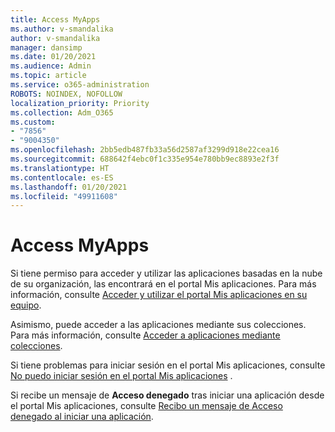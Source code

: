 ```yaml
---
title: Access MyApps
ms.author: v-smandalika
author: v-smandalika
manager: dansimp
ms.date: 01/20/2021
ms.audience: Admin
ms.topic: article
ms.service: o365-administration
ROBOTS: NOINDEX, NOFOLLOW
localization_priority: Priority
ms.collection: Adm_O365
ms.custom:
- "7856"
- "9004350"
ms.openlocfilehash: 2bb5edb487fb33a56d2587af3299d918e22cea16
ms.sourcegitcommit: 688642f4ebc0f1c335e954e780bb9ec8893e2f3f
ms.translationtype: HT
ms.contentlocale: es-ES
ms.lasthandoff: 01/20/2021
ms.locfileid: "49911608"
---
```

# <a name="access-myapps"></a>Access MyApps

Si tiene permiso para acceder y utilizar las aplicaciones basadas en la nube de su organización, las encontrará en el portal Mis aplicaciones. Para más información, consulte [Acceder y utilizar el portal Mis aplicaciones en su equipo](https://docs.microsoft.com/azure/active-directory/user-help/my-apps-portal-end-user-access#access-and-use-the-my-apps-portal-on-your-computer).

Asimismo, puede acceder a las aplicaciones mediante sus colecciones. Para más información, consulte [Acceder a aplicaciones mediante colecciones](https://docs.microsoft.com/azure/active-directory/user-help/my-applications-portal-workspaces#access-apps-using-collections).

Si tiene problemas para iniciar sesión en el portal Mis aplicaciones, consulte [No puedo iniciar sesión en el portal Mis aplicaciones](https://docs.microsoft.com/azure/active-directory/user-help/my-apps-portal-end-user-troubleshoot#i-cant-sign-in-to-the-my-apps-portal) .

Si recibe un mensaje de **Acceso denegado** tras iniciar una aplicación desde el portal Mis aplicaciones, consulte [Recibo un mensaje de Acceso denegado al iniciar una aplicación](https://docs.microsoft.com/azure/active-directory/user-help/my-apps-portal-end-user-troubleshoot#im-getting-an-access-denied-message-when-i-start-an-app).

